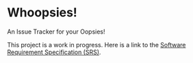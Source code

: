 # Whoopsies!

An Issue Tracker for your Oopsies!

This project is a work in progress. Here is a link to the [Software Requirement Specification (SRS)](https://docs.google.com/document/d/1FgaHyxg0d-MKl4OlfG0u36fmp6jM5nZxvI3ZeXUq4vs/edit?usp=sharing).
